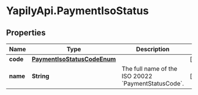 # YapilyApi.PaymentIsoStatus

## Properties

Name | Type | Description | Notes
------------ | ------------- | ------------- | -------------
**code** | [**PaymentIsoStatusCodeEnum**](PaymentIsoStatusCodeEnum.md) |  | [optional] 
**name** | **String** | The full name of the ISO 20022 &#x60;PaymentStatusCode&#x60;. | [optional] 



